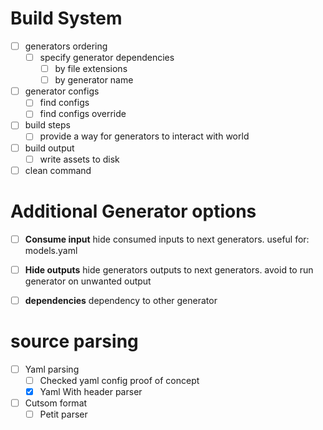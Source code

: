 # Build System
  - [ ] generators ordering
    - [ ] specify generator dependencies
      - [ ] by file extensions
      - [ ] by generator name
  - [ ] generator configs
    - [ ] find configs
    - [ ] find configs override
  - [ ] build steps
    - [ ] provide a way for generators to interact with world
  - [ ] build output
    - [ ] write assets to disk
  - [ ] clean command

# Additional Generator options
  - [ ] **Consume input** hide consumed inputs to next generators. useful for: models.yaml
  - [ ] **Hide outputs** hide generators outputs to next generators. avoid to run generator on unwanted output
  - [ ] **dependencies** dependency to other generator


# source parsing
- [ ] Yaml parsing
  - [ ] Checked yaml config proof of concept
  - [X] Yaml With header parser
- [ ] Cutsom format
  - [ ] Petit parser
